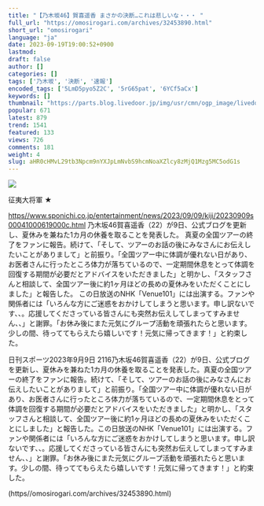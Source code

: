 ```yaml
---
title: "【乃木坂46】賀喜遥香 まさかの決断…これは悲しいな・・・ "
full_url: "https://omosirogari.com/archives/32453890.html"
short_url: "omosirogari"
language: "ja"
date: 2023-09-19T19:00:52+0900
lastmod: 
draft: false
author: []
categories: []
tags: ['乃木坂', '決断', '速報']
encoded_tags: ['5LmD5pyo5Z2C', '5rG65pat', '6YCf5aCx']
keywords: []
thumbnail: "https://parts.blog.livedoor.jp/img/usr/cmn/ogp_image/livedoor.png"
popular: 671
latest: 879
trend: 1541
featured: 133
views: 726
comments: 181
weight: 4
slug: aHR0cHMvL29tb3Npcm9nYXJpLmNvbS9hcmNoaXZlcy8zMjQ1Mzg5MC5odG1s
---
```


![](https://parts.blog.livedoor.jp/img/usr/cmn/ogp_image/livedoor.png)

<div><p>征夷大将軍 ★ </p> <a target='_blank' href='https//www.sponichi.co.jp/entertainment/news/2023/09/09/kiji/20230909s00041000619000c.html'>https//www.sponichi.co.jp/entertainment/news/2023/09/09/kiji/20230909s00041000619000c.html</a> 乃木坂46賀喜遥香（22）が9日、公式ブログを更新し、夏休みを兼ねた1カ月の休養を取ることを発表した。 真夏の全国ツアーの終了をファンに報告。続けて、「そして、ツアーのお話の後にみなさんにお伝えしたいことがありまして」と前振り。「全国ツアー中に体調が優れない日があり、お医者さんに行ったところ体力が落ちているので、一定期間休息をとって体調を回復する期間が必要だとアドバイスをいただきました」と明かし、「スタッフさんと相談して、全国ツアー後に約1ヶ月ほどの長めの夏休みをいただくことにしました」と報告した。 この日放送のNHK「Venue101」には出演する。ファンや関係者には「いろんな方にご迷惑をおかけしてしまうと思います。申し訳ないです、、。応援してくださっている皆さんにも突然お伝えしてしまってすみません、、」と謝罪。「お休み後にまた元気にグループ活動を頑張れたらと思います。少しの間、待っててもらえたら嬉しいです！元気に帰ってきます！」と約束した。 <p>日刊スポーツ2023年9月9日 2116乃木坂46賀喜遥香（22）が9日、公式ブログを更新し、夏休みを兼ねた1カ月の休養を取ることを発表した。真夏の全国ツアーの終了をファンに報告。続けて、「そして、ツアーのお話の後にみなさんにお伝えしたいことがありまして」と前振り。「全国ツアー中に体調が優れない日があり、お医者さんに行ったところ体力が落ちているので、一定期間休息をとって体調を回復する期間が必要だとアドバイスをいただきました」と明かし、「スタッフさんと相談して、全国ツアー後に約1ヶ月ほどの長めの夏休みをいただくことにしました」と報告した。この日放送のNHK「Venue101」には出演する。ファンや関係者には「いろんな方にご迷惑をおかけしてしまうと思います。申し訳ないです、、。応援してくださっている皆さんにも突然お伝えしてしまってすみません、、」と謝罪。「お休み後にまた元気にグループ活動を頑張れたらと思います。少しの間、待っててもらえたら嬉しいです！元気に帰ってきます！」と約束した。</p></div>

(https//omosirogari.com/archives/32453890.html)
